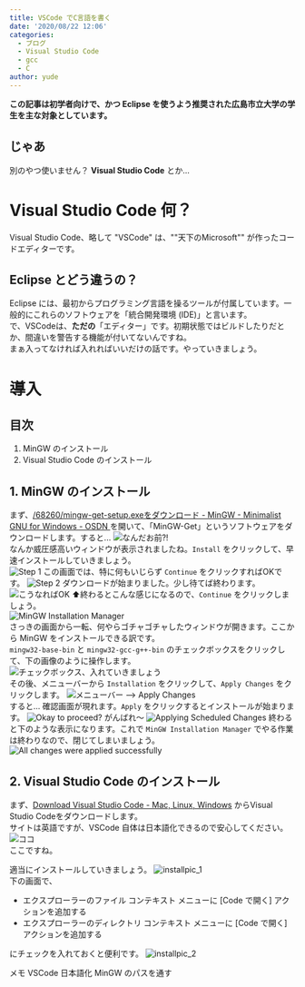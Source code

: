 ```yaml
---
title: VSCode でC言語を書く
date: '2020/08/22 12:06'
categories:
  - ブログ
  - Visual Studio Code
  - gcc
  - C
author: yude
---
```

**この記事は初学者向けで、かつ Eclipse を使うよう推奨された広島市立大学の学生を主な対象としています。**  

## じゃあ
別のやつ使いません？ **Visual Studio Code** とか...
<!--more-->
# Visual Studio Code 何？
Visual Studio Code、略して "VSCode" は、""天下のMicrosoft"" が作ったコードエディターです。

## Eclipse とどう違うの？
Eclipse には、最初からプログラミング言語を操るツールが付属しています。一般的にこれらのソフトウェアを「統合開発環境 (IDE)」と言います。  
で、VSCodeは、**ただの**「エディター」です。初期状態ではビルドしたりだとか、間違いを警告する機能が付いてないんですね。  
まぁ入ってなければ入れればいいだけの話です。やっていきましょう。  

# 導入
## 目次
1. MinGW のインストール  
2. Visual Studio Code のインストール  

## 1. MinGW のインストール
まず、[/68260/mingw-get-setup.exeをダウンロード - MinGW - Minimalist GNU for Windows - OSDN ](https://ja.osdn.net/projects/mingw/downloads/68260/mingw-get-setup.exe/) を開いて、「MinGW-Get」というソフトウェアをダウンロードします。すると...
![なんだお前?!](https://i.imgur.com/2KmxDSO.png)  
なんか威圧感高いウィンドウが表示されましたね。`Install` をクリックして、早速インストールしていきましょう。  
![Step 1](https://i.imgur.com/aRPPR9K.png)
この画面では、特に何もいじらず `Continue` をクリックすればOKです。
![Step 2](https://i.imgur.com/FjEwUmx.png)
ダウンロードが始まりました。少し待てば終わります。  
![こうなればOK](https://i.imgur.com/v3SQwZD.png)
⬆終わるとこんな感じになるので、`Continue` をクリックしましょう。  
![MinGW Installation Manager](https://i.imgur.com/mFQOrLO.png)  
さっきの画面から一転、何やらゴチャゴチャしたウィンドウが開きます。ここから MinGW をインストールできる訳です。  
`mingw32-base-bin` と `mingw32-gcc-g++-bin` のチェックボックスをクリックして、下の画像のように操作します。  
![チェックボックス、入れていきましょう](https://i.imgur.com/W9UBPBS.png)  
その後、メニューバーから `Installation` をクリックして、`Apply Changes` をクリックします。
![メニューバー --> Apply Changes](https://i.imgur.com/aAkBzp0.png)  
すると... 確認画面が現れます。`Apply` をクリックするとインストールが始まります。
![Okay to proceed?](https://i.imgur.com/mc8ttH6.png)
がんばれ～
![Applying Scheduled Changes](https://i.imgur.com/Uv4FeI0.png)
終わると下のような表示になります。これで `MinGW Installation Manager` でやる作業は終わりなので、閉じてしまいましょう。  
![All changes were applied successfully](https://i.imgur.com/RKUAu6J.png)

## 2. Visual Studio Code のインストール
まず、[Download Visual Studio Code - Mac, Linux, Windows](https://code.visualstudio.com/download) からVisual Studio Codeをダウンロードします。  
サイトは英語ですが、VSCode 自体は日本語化できるので安心してください。
![ココ](https://i.imgur.com/0X0vrxp.png)  
ここですね。  

適当にインストールしていきましょう。
![installpic_1](https://i.imgur.com/nXtyTRf.png)  
下の画面で、  
* エクスプローラーのファイル コンテキスト メニューに [Code で開く] アクションを追加する
* エクスプローラーのディレクトリ コンテキスト メニューに [Code で開く] アクションを追加する  

にチェックを入れておくと便利です。
![installpic_2](https://i.imgur.com/Z47mIJE.png)  


メモ
VSCode 日本語化
MinGW のパスを通す